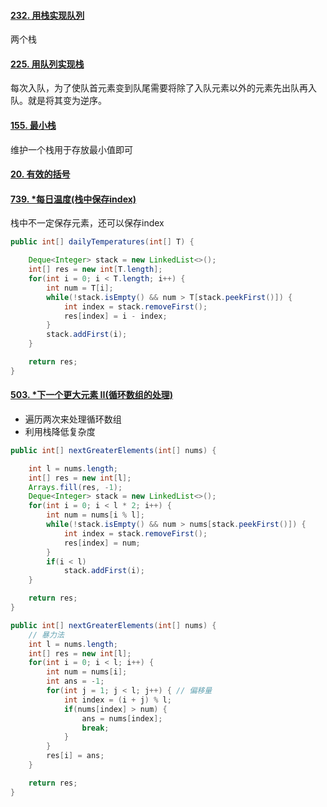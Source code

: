 #### [232. 用栈实现队列](https://leetcode-cn.com/problems/implement-queue-using-stacks/)

两个栈

#### [225. 用队列实现栈](https://leetcode-cn.com/problems/implement-stack-using-queues/)

每次入队，为了使队首元素变到队尾需要将除了入队元素以外的元素先出队再入队。就是将其变为逆序。

#### [155. 最小栈](https://leetcode-cn.com/problems/min-stack/)

维护一个栈用于存放最小值即可

#### [20. 有效的括号](https://leetcode-cn.com/problems/valid-parentheses/)

#### [739. *每日温度(栈中保存index)](https://leetcode-cn.com/problems/daily-temperatures/)

栈中不一定保存元素，还可以保存index

```java
public int[] dailyTemperatures(int[] T) {

    Deque<Integer> stack = new LinkedList<>();
    int[] res = new int[T.length];
    for(int i = 0; i < T.length; i++) {
        int num = T[i];
        while(!stack.isEmpty() && num > T[stack.peekFirst()]) {
            int index = stack.removeFirst();
            res[index] = i - index;
        }
        stack.addFirst(i);
    }

    return res;
}
```

#### [503. *下一个更大元素 II(循环数组的处理)](https://leetcode-cn.com/problems/next-greater-element-ii/)

- 遍历两次来处理循环数组
- 利用栈降低复杂度

```java
public int[] nextGreaterElements(int[] nums) {

    int l = nums.length;
    int[] res = new int[l];
    Arrays.fill(res, -1);
    Deque<Integer> stack = new LinkedList<>();
    for(int i = 0; i < l * 2; i++) {
        int num = nums[i % l];
        while(!stack.isEmpty() && num > nums[stack.peekFirst()]) {
            int index = stack.removeFirst();
            res[index] = num;
        }
        if(i < l)
            stack.addFirst(i);
    }

    return res;
}

public int[] nextGreaterElements(int[] nums) {
	// 暴力法
    int l = nums.length;
    int[] res = new int[l];
    for(int i = 0; i < l; i++) {
        int num = nums[i];
        int ans = -1;
        for(int j = 1; j < l; j++) { // 偏移量
            int index = (i + j) % l;
            if(nums[index] > num) {
                ans = nums[index];
                break;
            }
        }
        res[i] = ans;
    }

    return res;
}
```

